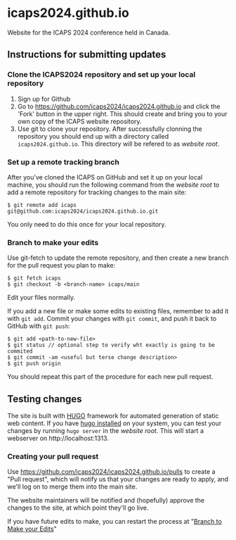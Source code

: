 # icaps2024.github.io
Website for the ICAPS 2024 conference held in Canada.

## Instructions for submitting updates

### Clone the ICAPS2024 repository and set up your local repository ###
1. Sign up for Github
2. Go to https://github.com/icaps2024/icaps2024.github.io and click the 'Fork' button in the upper right.  This should create and bring you to your own copy of the ICAPS website repository.
3. Use git to clone your repository. After successfully clonning the repository you should end up with a directory called `icaps2024.github.io`. This directory will be refered to as *website root*. 

### Set up a remote tracking branch ###
After you've cloned the ICAPS on GitHub and set it up on your local machine, you should run the following command from the *website root* to add a remote repository for tracking changes to the main site:
 ```
$ git remote add icaps git@github.com:icaps2024/icaps2024.github.io.git
```
You only need to do this once for your local repository.

### Branch to make your edits ###
Use git-fetch to update the remote repository, and then create a new branch for the pull request you plan to make:
```
$ git fetch icaps
$ git checkout -b <branch-name> icaps/main
```
Edit your files normally.

If you add a new file or make some edits to existing files, remember to add it with `git add`.  Commit your changes with `git commit`,  and push it back to GitHub with `git push`:
```
$ git add <path-to-new-file>
$ git status // optional step to verify wht exactly is going to be commited
$ git commit -am <useful but terse change description>
$ git push origin
```
You should repeat this part of the procedure for each new pull request.

## Testing changes
The site is built with [HUGO](https://gohugo.io) framework for automated generation of static web content.
If you have [hugo installed](https://gohugo.io/getting-started/installing) on your system, you can test your changes by running
`hugo server` in the *website root*.
This will start a webserver on http://localhost:1313.

### Creating your pull request ###
Use https://github.com/icaps2024/icaps2024.github.io/pulls to create a "Pull request", which will notify us that your changes are ready to apply, and we'll log on to merge them into the main site.

The website maintainers will be notified and (hopefully) approve the changes to the site, at which point they'll go live.

If you have future edits to make, you can restart the process at "[Branch to Make your Edits](https://github.com/icaps2024/icaps2024.github.io#branch-to-make-your-edits)"
